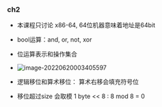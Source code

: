 ### ch2

  * 本课程只讨论 x86-64, 64位机器意味着地址是64bit
  * bool运算：and, or, not, xor
  * 位运算表示和操作集合
  * ![image-20220620003405597](D:\Projects\CSAPP\CSAPP-Notes\homeworks\2022\6\20\jeemzz147\jeemzz147.assets\image-20220620003405597.png)

* 逻辑移位和算术移位： 算术右移会填充符号位
* 移位超过size 会取模 1 byte << 8 : 8 mod 8 = 0 